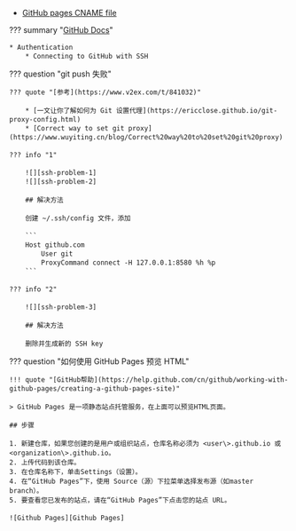 * [GitHub pages CNAME file](https://help.github.com/en/github/working-with-github-pages/configuring-a-custom-domain-for-your-github-pages-site)

??? summary "[GitHub Docs](https://docs.github.com/en)"

    * Authentication
        * Connecting to GitHub with SSH

??? question "git push 失败"

    ??? quote "[参考](https://www.v2ex.com/t/841032)"

        * [一文让你了解如何为 Git 设置代理](https://ericclose.github.io/git-proxy-config.html)
        * [Correct way to set git proxy](https://www.wuyiting.cn/blog/Correct%20way%20to%20set%20git%20proxy)

    ??? info "1"

        ![][ssh-problem-1]
        ![][ssh-problem-2]

        ## 解决方法

        创建 ~/.ssh/config 文件，添加

        ```
        Host github.com
            User git
            ProxyCommand connect -H 127.0.0.1:8580 %h %p
        ```

    ??? info "2"

        ![][ssh-problem-3]

        ## 解决方法

        删除并生成新的 SSH key


??? question "如何使用 GitHub Pages 预览 HTML"

    !!! quote "[GitHub帮助](https://help.github.com/cn/github/working-with-github-pages/creating-a-github-pages-site)"

    > GitHub Pages 是一项静态站点托管服务，在上面可以预览HTML页面。

    ## 步骤

    1. 新建仓库，如果您创建的是用户或组织站点，仓库名称必须为 <user\>.github.io 或 <organization\>.github.io。
    2. 上传代码到该仓库。
    3. 在仓库名称下，单击Settings（设置）。
    4. 在“GitHub Pages”下，使用 Source（源）下拉菜单选择发布源（如master branch）。
    5. 要查看您已发布的站点，请在“GitHub Pages”下点击您的站点 URL。

    ![Github Pages][Github Pages]

  [Github Pages]: github-images/github-pages.png
  [ssh-problem-1]: github-images/ssh-problem-1.png
  [ssh-problem-2]: github-images/ssh-problem-2.png
  [ssh-problem-3]: github-images/ssh-problem-3.png